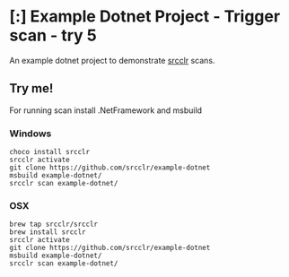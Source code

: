 # [:] Example Dotnet Project - Trigger scan - try 5

An example dotnet project to demonstrate [srcclr](https://www.srcclr.com) scans.

## Try me!

For running scan install .NetFramework and msbuild 

### Windows

```
choco install srcclr
srcclr activate
git clone https://github.com/srcclr/example-dotnet
msbuild example-dotnet/
srcclr scan example-dotnet/
```

### OSX
```
brew tap srcclr/srcclr
brew install srcclr
srcclr activate
git clone https://github.com/srcclr/example-dotnet
msbuild example-dotnet/
srcclr scan example-dotnet/
```
